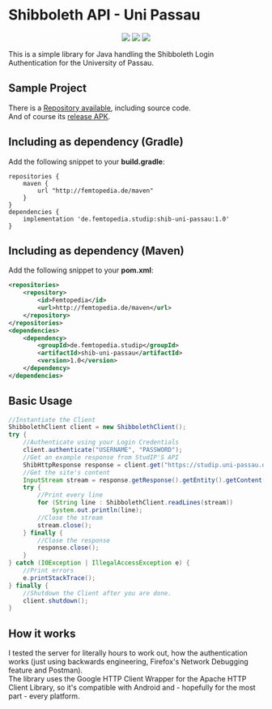 # Shibboleth API - Uni Passau
<p align="center">
  <a target="_blank" href="https://travis-ci.org/ThexXTURBOXx/shib-uni-passau"><img src="https://travis-ci.org/ThexXTURBOXx/shib-uni-passau.svg?branch=master"></a>
  <a target="_blank" href="http://femtopedia.de/studip/index.php"><img src="https://img.shields.io/website-up-down-green-red/http/www.femtopedia.de/index.php.svg?label=Repository"></a>
  <a target="_blank" href="https://github.com/ThexXTURBOXx/shib-uni-passau/releases"><img src="https://img.shields.io/github/release/thexxturboxx/shib-uni-passau.svg"></a>
</p>
This is a simple library for Java handling the Shibboleth Login Authentication for the University of Passau.

## Sample Project
There is a [Repository available](https://github.com/ThexXTURBOXx/studip-app-uni-passau), including source code.<br>
And of course its [release APK](http://femtopedia.de/studip/index.php).

## Including as dependency (Gradle)
Add the following snippet to your **build.gradle**:
```Gradle
repositories {
    maven {
        url "http://femtopedia.de/maven"
    }
}
dependencies {
    implementation 'de.femtopedia.studip:shib-uni-passau:1.0'
}
```

## Including as dependency (Maven)
Add the following snippet to your **pom.xml**:
```xml
<repositories>
    <repository>
        <id>Femtopedia</id>
        <url>http://femtopedia.de/maven</url>
    </repository>
</repositories>
<dependencies>
    <dependency>
        <groupId>de.femtopedia.studip</groupId>
        <artifactId>shib-uni-passau</artifactId>
        <version>1.0</version>
    </dependency>
</dependencies>
```

## Basic Usage
```Java
//Instantiate the Client
ShibbolethClient client = new ShibbolethClient();
try {
    //Authenticate using your Login Credentials
    client.authenticate("USERNAME", "PASSWORD");
    //Get an example response from StudIP'S API
    ShibHttpResponse response = client.get("https://studip.uni-passau.de/studip/api.php/user");
    //Get the site's content
    InputStream stream = response.getResponse().getEntity().getContent();
    try {
        //Print every line
        for (String line : ShibbolethClient.readLines(stream))
            System.out.println(line);
        //Close the stream
        stream.close();
    } finally {
        //Close the response
        response.close();
    }
} catch (IOException | IllegalAccessException e) {
    //Print errors
    e.printStackTrace();
} finally {
    //Shutdown the Client after you are done.
    client.shutdown();
}
```

## How it works
I tested the server for literally hours to work out, how the authentication works (just using backwards engineering, Firefox's Network Debugging feature and Postman).<br>
The library uses the Google HTTP Client Wrapper for the Apache HTTP Client Library, so it's compatible with Android and - hopefully for the most part - every platform.
